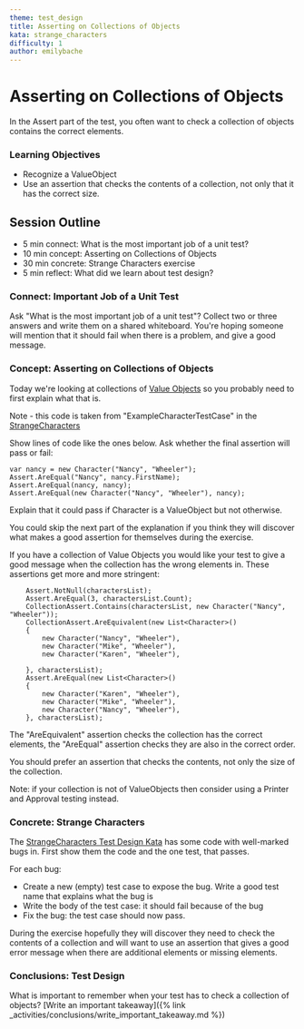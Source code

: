 ```yaml
---
theme: test_design
title: Asserting on Collections of Objects
kata: strange_characters
difficulty: 1
author: emilybache
---
```


# Asserting on Collections of Objects
In the Assert part of the test, you often want to check a collection of objects contains the correct elements. 

### Learning Objectives

* Recognize a ValueObject
* Use an assertion that checks the contents of a collection, not only that it has the correct size.

## Session Outline

* 5 min connect: What is the most important job of a unit test?
* 10 min concept: Asserting on Collections of Objects
* 30 min concrete: Strange Characters exercise
* 5 min reflect: What did we learn about test design?

### Connect: Important Job of a Unit Test
Ask "What is the most important job of a unit test"? Collect two or three answers and write them on a shared whiteboard. You're hoping someone will mention that it should fail when there is a problem, and give a good message.

### Concept: Asserting on Collections of Objects
Today we're looking at collections of [Value Objects](https://en.wikipedia.org/wiki/Value_object) so you probably need to first explain what that is. 

Note - this code is taken from "ExampleCharacterTestCase" in the [StrangeCharacters](https://github.com/emilybache/StrangeCharacter-TestDesign-Kata)

Show lines of code like the ones below. Ask whether the final assertion will pass or fail:

    var nancy = new Character("Nancy", "Wheeler");
    Assert.AreEqual("Nancy", nancy.FirstName);
    Assert.AreEqual(nancy, nancy);
    Assert.AreEqual(new Character("Nancy", "Wheeler"), nancy);

Explain that it could pass if Character is a ValueObject but not otherwise.

You could skip the next part of the explanation if you think they will discover what makes a good assertion for themselves during the exercise.

If you have a collection of Value Objects you would like your test to give a good message when the collection has the wrong elements in. These assertions get more and more stringent:

        Assert.NotNull(charactersList);
        Assert.AreEqual(3, charactersList.Count);
        CollectionAssert.Contains(charactersList, new Character("Nancy", "Wheeler"));
        CollectionAssert.AreEquivalent(new List<Character>()
        {
            new Character("Nancy", "Wheeler"),
            new Character("Mike", "Wheeler"),
            new Character("Karen", "Wheeler"),
            
        }, charactersList);
        Assert.AreEqual(new List<Character>()
        {
            new Character("Karen", "Wheeler"),
            new Character("Mike", "Wheeler"),
            new Character("Nancy", "Wheeler"),
        }, charactersList);

The "AreEquivalent" assertion checks the collection has the correct elements, the "AreEqual" assertion checks they are also in the correct order.

You should prefer an assertion that checks the contents, not only the size of the collection.

Note: if your collection is not of ValueObjects then consider using a Printer and Approval testing instead.

### Concrete: Strange Characters
The [StrangeCharacters Test Design Kata](https://github.com/emilybache/StrangeCharacter-TestDesign-Kata) has some code with well-marked bugs in. First show them the code and the one test, that passes.

For each bug:
- Create a new (empty) test case to expose the bug. Write a  good test name that explains what the bug is
- Write the body of the test case: it should fail because of the bug
- Fix the bug: the test case should now pass.

During the exercise hopefully they will discover they need to check the contents of a collection and will want to use an assertion that gives a good error message when there are additional elements or missing elements.

### Conclusions: Test Design
What is important to remember when your test has to check a collection of objects? [Write an important takeaway]({% link _activities/conclusions/write_important_takeaway.md %})
